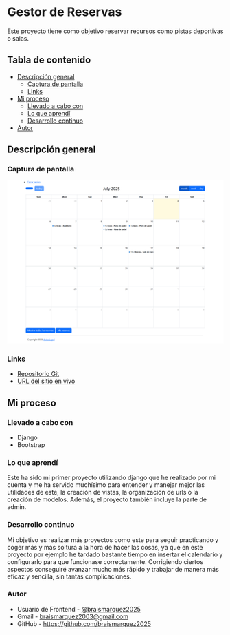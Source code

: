 # Gestor de Reservas
Este proyecto tiene como objetivo reservar recursos como pistas deportivas o salas.


## Tabla de contenido
- [Descripción general](#descripcion-general)
  - [Captura de pantalla](#captura-de-pantalla)
  - [Links](#links)
- [Mi proceso](#mi-proceso)
  - [Llevado a cabo con](#llevado-a-cabo-con)
  - [Lo que aprendí](#lo-que-aprendi)
  - [Desarrollo continuo](#desarrollo-continuo)
- [Autor](#autor)


## Descripción general

### Captura de pantalla
![](./images/127-0-0-1-8000-calendar--07-04-2025_02_23_PM.png)


### Links
- [Repositorio Git](https://github.com/braismarquez2025/Gestor_de_reservas)
- [URL del sitio en vivo](https://gestordereservas.online/)


## Mi proceso

### Llevado a cabo con
- Django
- Bootstrap


### Lo que aprendí
Este ha sido mi primer proyecto utilizando django que he realizado por mi cuenta y me ha servido muchísimo para entender y manejar mejor las utilidades de este, la creación de vistas, la organización de urls o la creación de modelos. Además, el proyecto también incluye la parte de admin.


### Desarrollo continuo
Mi objetivo es realizar más proyectos como este para seguir practicando y coger más y más soltura a la hora de hacer las cosas, ya que en este proyecto por ejemplo he tardado bastante tiempo en insertar el calendario y configurarlo para que funcionase correctamente. Corrigiendo ciertos aspectos conseguiré avanzar mucho más rápido y trabajar de manera más eficaz y sencilla, sin tantas complicaciones.


### Autor 
- Usuario de Frontend - [@braismarquez2025](https://www.frontendmentor.io/profile/braismarquez2025)
- Gmail - braismarquez2003@gmail.com
- GitHub - https://github.com/braismarquez2025







